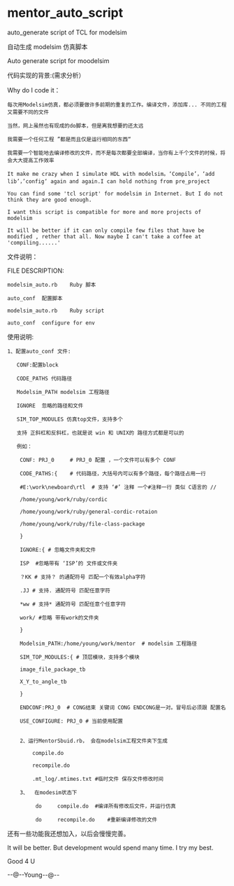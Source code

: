 ﻿# mentor_auto_script

auto_generate  script of TCL for modelsim 

自动生成 modelsim 仿真脚本

Auto generate script for moodelsim

代码实现的背景:(需求分析）

Why	do I code it：

	每次用Modelsim仿真，都必须要做许多前期的重复的工作。编译文件，添加库... 不同的工程又需要不同的文件

	当然，网上虽然也有现成的do脚本，但是离我想要的还太远

	我需要一个任何工程 ”都是而且仅是运行相同的东西“

	我需要一个智能地去编译修改的文件，而不是每次都要全部编译，当你有上千个文件的时候，将会大大提高工作效率

	It make	me crazy when I	simulate HDL with modelsim。‘Compile’，‘add lib’，’config‘	again and again.I can hold nothing from	pre_project

	You	can	find some 'tcl script' for modelsim	in Internet. But I do not think	they are good enough.

	I want this	script is compatible for more and more projects	of modelsim

	It will	be better if it	can	only compile few files that	have be	modified , rether that all.	Now	maybe I	can't take a coffee	at 'compiling......' 
	


文件说明：

FILE DESCRIPTION:

	modelsim_auto.rb    Ruby 脚本

	auto_conf  配置脚本

	modelsim_auto.rb    Ruby script

	auto_conf  configure for env


使用说明:

	1、配置auto_conf 文件:
	
	   CONF:配置block
	
	   CODE_PATHS 代码路径 
	   
	   Modelsim_PATH modelsim 工程路径
	   
	   IGNORE  忽略的路径和文件
	   
	   SIM_TOP_MODULES 仿真top文件，支持多个

	   支持 正斜杠和反斜杠，也就是说 win 和 UNIX的 路径方式都是可以的

	   例如：
	   
		CONF: PRJ_0  	# PRJ_0 配置 ，一个文件可以有多个 CONF
		
		CODE_PATHS:{    # 代码路径，大括号内可以有多个路径，每个路径占用一行
		
		#E:\work\newboard\rtl  # 支持 ‘#’ 注释 一个#注释一行 类似 C语言的 //
		
		/home/young/work/ruby/cordic
		
		/home/young/work/ruby/general-cordic-rotaion
		
		/home/young/work/ruby/file-class-package
		
		}
		
		IGNORE:{ # 忽略文件夹和文件
		
		ISP  #忽略带有 ‘ISP’的 文件或文件夹
		
		？KK # 支持？ 的通配符号 匹配一个有效alpha字符
		 
		.JJ # 支持. 通配符号 匹配任意字符
		
		*ww # 支持* 通配符号 匹配任意个任意字符
		
		work/ #忽略 带有work的文件夹
		
		}
		
		Modelsim_PATH:/home/young/work/mentor  # modelsim 工程路径
		
		SIM_TOP_MODULES:{ # 顶层模块，支持多个模块
		
		image_file_package_tb
		
		X_Y_to_angle_tb
		
		}
		
		ENDCONF:PRJ_0  # CONG结束 关键词 CONG ENDCONG是一对。冒号后必须跟 配置名
		
		USE_CONFIGURE: PRJ_0 # 当前使用配置


		2、运行MentorSbuid.rb，	会在modelsim工程文件夹下生成 

			compile.do

			recompile.do

			.mt_log/.mtimes.txt #临时文件 保存文件修改时间

		3、	在modesim状态下

			 do		compile.do	#编译所有修改后文件，并运行仿真

			 do		recompile.do	#重新编译修改的文件



还有一些功能我还想加入，以后会慢慢完善。

It will	be better. But development would spend many	time. I	try my best.
	
Good 4 U 

--@--Young--@--


